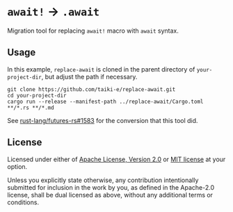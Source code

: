 # `await!` -> `.await`

Migration tool for replacing `await!` macro with `await` syntax.

## Usage

In this example, `replace-await` is cloned in the parent directory of
`your-project-dir`, but adjust the path if necessary.

```shell
git clone https://github.com/taiki-e/replace-await.git
cd your-project-dir
cargo run --release --manifest-path ../replace-await/Cargo.toml **/*.rs **/*.md
```

See [rust-lang/futures-rs#1583](https://github.com/rust-lang/futures-rs/pull/1583)
for the conversion that this tool did.

## License

Licensed under either of [Apache License, Version 2.0](LICENSE-APACHE) or
[MIT license](LICENSE-MIT) at your option.

Unless you explicitly state otherwise, any contribution intentionally submitted
for inclusion in the work by you, as defined in the Apache-2.0 license, shall
be dual licensed as above, without any additional terms or conditions.
